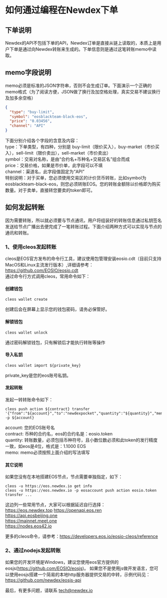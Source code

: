 # 如何通过编程在Newdex下单

## 下单说明

Newdex的API不包括下单的API，Newdex订单是直接从链上读取的，本质上是用户下单是通过向Newdex转账来生成的。下单信息则是通过这笔转账memo中读取。

## memo字段说明

memo必须是标准的JSON字符串，否则不会生成订单。下面演示一个正确的memo格式（为了阅读方便，JSON做了换行及加空格处理，真实交易不建议换行及加多余空格）

```json
{
  "type": "buy-limit",
  "symbol": "eosblackteam-black-eos",
  "price": "0.03456",
  "channel": "API"
}
```
下面分别介绍各个字段的含意及内容：  
type：下单类型，有四种，分别是 buy-limit（限价买入），buy-market（市价买入），sell-limit（限价卖出），sell-market（市价卖出）  
symbol：交易对名称，是由“合约名+币种名+交易区名”组合而成  
price：交易价格，如果是市价单，此字段可以不填  
channel：渠道名，此字段值固定为“API”  
特别说明：对于买单，您必须使用交易区的计价货币转账，比如symbol为eosblackteam-black-eos，则您必须转账EOS。您的转账金额除以价格即为购买数量。对于卖单，直接转您要卖的token即可。

## 如何发起转账

因为需要转账，所以就必须要与节点通讯，用户将组装好的转账信息通过私钥签名发送给节点广播出去便完成了一笔转账过程。下面介绍两种方式可以实现与节点的通讯和转账。

### 1、使用cleos发起转账

cleos是EOS官方发布的命令行工具，建议使用包管理安装eosio.cdt（目前只支持MacOS和Linux主流发行版本）,详细请参考：https://github.com/EOSIO/eosio.cdt  
通过命令行方式调用cleos，常用命令如下：  
#### 创建钱包  
```
cleos wallet create
```
创建后会在屏幕上显示您的钱包密码，请务必保管好。

#### 解锁钱包  
```
cleos wallet unlock
```
通过密码解锁钱包，只有解锁后才能执行转账等操作

#### 导入私钥
```
cleos wallet import ${private_key}
```
private_key是您的eos账号私钥。

#### 发起转账
发起一转转账命令如下：
```
cleos push action ${contract} transfer '{"from":"${account}","to":"newdexpocket","quantity":"${quantity}","memo":"${memo}"}' -p ${account}
```
account: 您的EOS账号名  
contract: 币种的合约名，eos的合约名是：eosio.token  
quantity: 转账数量，必须包括币种符号，且小数位数必须和此token的发行精度一致，如eos是4位，格式是：1.1000 EOS  
memo: memo必须按照上面介绍的写法填写  

#### 其它说明
如果您没有在本地搭建EOS节点，节点需要单独指定，如下：
```
cleos -u https://eos.newdex.io get info
cleos -u https://eos.newdex.io -p eosaccount push action eosio.token transfer ...
```
这边列一些常用节点，大家可以根据延迟自行选择：  
https://eos.newdex.top 
https://openapi.eos.ren  
https://api.eosbeijing.one  
https://mainnet.meet.one  
https://nodes.eos42.io  


更多的cleos命令，请参考：https://developers.eos.io/eosio-cleos/reference

### 2、通过nodejs发起转账

如果您的开发环境是Windows，建议您使用eos官方提供的eosjs(https://github.com/EOSIO/eosjs)。
如果您不是使用js做开发语言，您可以使用eosjs搭建一个简易的本地http服务器提供交易的中转，示例代码见： https://github.com/newdex/eosjs-api
  
  
最后，有更多问题，请联系 tech@newdex.io
